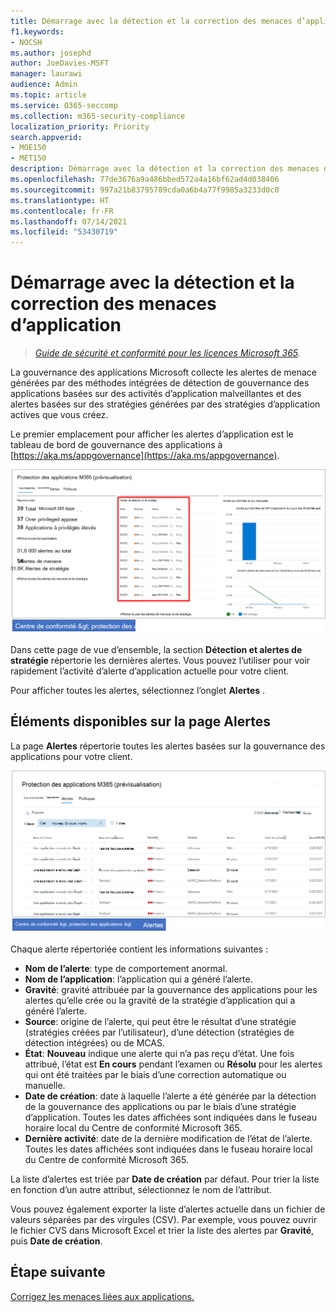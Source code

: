 ```yaml
---
title: Démarrage avec la détection et la correction des menaces d’application
f1.keywords:
- NOCSH
ms.author: josephd
author: JoeDavies-MSFT
manager: laurawi
audience: Admin
ms.topic: article
ms.service: O365-seccomp
ms.collection: m365-security-compliance
localization_priority: Priority
search.appverid:
- MOE150
- MET150
description: Démarrage avec la détection et la correction des menaces d’application.
ms.openlocfilehash: 77de3676a9a486bbed572a4a16bf62ad4d038406
ms.sourcegitcommit: 997a21b83795789cda0a6b4a77f9985a3233d0c0
ms.translationtype: HT
ms.contentlocale: fr-FR
ms.lasthandoff: 07/14/2021
ms.locfileid: "53430719"
---
```

# <a name="get-started-with-app-threat-detection-and-remediation"></a>Démarrage avec la détection et la correction des menaces d’application

>*[Guide de sécurité et conformité pour les licences Microsoft 365](https://aka.ms/ComplianceSD).*

La gouvernance des applications Microsoft collecte les alertes de menace générées par des méthodes intégrées de détection de gouvernance des applications basées sur des activités d’application malveillantes et des alertes basées sur des stratégies générées par des stratégies d’application actives que vous créez.

Le premier emplacement pour afficher les alertes d’application est le tableau de bord de gouvernance des applications à [https://aka.ms/appgovernance](https://aka.ms/appgovernance).

![Page vue d’ensemble de la gouvernance des applications dans le Centre de conformité Microsoft 365 avec la section Détection et alertes de stratégie mise en évidence](..\media\manage-app-protection-governance\mapg-cc-overview-alerts.png)

Dans cette page de vue d’ensemble, la section **Détection et alertes de stratégie** répertorie les dernières alertes. Vous pouvez l’utiliser pour voir rapidement l’activité d’alerte d’application actuelle pour votre client.

Pour afficher toutes les alertes, sélectionnez l’onglet **Alertes** .

## <a name="whats-available-on-the-alerts-page"></a>Éléments disponibles sur la page Alertes

La page **Alertes** répertorie toutes les alertes basées sur la gouvernance des applications pour votre client.

![Page récapitulative des alertes de gouvernance des applications dans le Centre de conformité Microsoft 365](..\media\manage-app-protection-governance\mapg-cc-alerts.png)

Chaque alerte répertoriée contient les informations suivantes :

- **Nom de l’alerte**: type de comportement anormal.
- **Nom de l’application**: l’application qui a généré l’alerte.
- **Gravité**: gravité attribuée par la gouvernance des applications pour les alertes qu’elle crée ou la gravité de la stratégie d’application qui a généré l’alerte.
- **Source**: origine de l’alerte, qui peut être le résultat d’une stratégie (stratégies créées par l’utilisateur), d’une détection (stratégies de détection intégrées) ou de MCAS.
- **État**: **Nouveau** indique une alerte qui n’a pas reçu d’état. Une fois attribué, l’état est **En cours** pendant l’examen ou **Résolu** pour les alertes qui ont été traitées par le biais d’une correction automatique ou manuelle.
- **Date de création**: date à laquelle l’alerte a été générée par la détection de la gouvernance des applications ou par le biais d’une stratégie d’application. Toutes les dates affichées sont indiquées dans le fuseau horaire local du Centre de conformité Microsoft 365.
- **Dernière activité**: date de la dernière modification de l’état de l’alerte. Toutes les dates affichées sont indiquées dans le fuseau horaire local du Centre de conformité Microsoft 365.

La liste d’alertes est triée par **Date de création** par défaut. Pour trier la liste en fonction d’un autre attribut, sélectionnez le nom de l’attribut.

Vous pouvez également exporter la liste d’alertes actuelle dans un fichier de valeurs séparées par des virgules (CSV). Par exemple, vous pouvez ouvrir le fichier CVS dans Microsoft Excel et trier la liste des alertes par **Gravité**, puis **Date de création**.

## <a name="next-step"></a>Étape suivante

[Corrigez les menaces liées aux applications.](app-governance-detect-remediate-detect-threats.md)
